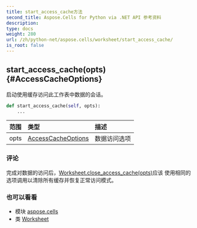 ```yaml
---
title: start_access_cache方法
second_title: Aspose.Cells for Python via .NET API 参考资料
description:
type: docs
weight: 280
url: /zh/python-net/aspose.cells/worksheet/start_access_cache/
is_root: false
---
```

##  start_access_cache(opts) {#AccessCacheOptions}
启动使用缓存访问此工作表中数据的会话。



```python
def start_access_cache(self, opts):
    ...
```


|范围|类型|描述|
| :- | :- | :- |
| opts | [AccessCacheOptions](/cells/zh/python-net/aspose.cells/accesscacheoptions) |数据访问选项|
### 评论

完成对数据的访问后，[Worksheet.close_access_cache(opts)](/cells/zh/python-net/aspose.cells/worksheet/close_access_cache)应该
使用相同的选项调用以清除所有缓存并恢复正常访问模式。


### 也可以看看
* 模块 [aspose.cells](../../)
* 类 [Worksheet](/cells/zh/python-net/aspose.cells/worksheet)
